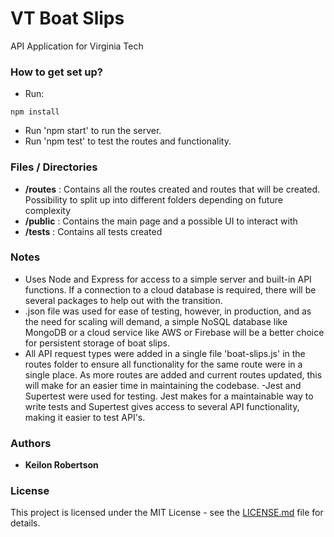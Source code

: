 # VT Boat Slips

API Application for Virginia Tech <br />

### How to get set up?

- Run:

```
npm install
```

- Run 'npm start' to run the server.
- Run 'npm test' to test the routes and functionality.

### Files / Directories

- **/routes** : Contains all the routes created and routes that will be created. Possibility to split up into different folders depending on future complexity
- **/public** : Contains the main page and a possible UI to interact with
- **/tests** : Contains all tests created

### Notes

- Uses Node and Express for access to a simple server and built-in API functions. If a connection to a cloud database is required, there will be several packages to help out with the transition.
- .json file was used for ease of testing, however, in production, and as the need for scaling will demand, a simple NoSQL database like MongoDB or a cloud service like AWS or Firebase will be a better choice for persistent storage of boat slips.
- All API request types were added in a single file 'boat-slips.js' in the routes folder to ensure all functionality for the same route were in a single place. As more routes are added and current routes updated, this will make for an easier time in maintaining the codebase.
  -Jest and Supertest were used for testing. Jest makes for a maintainable way to write tests and Supertest gives access to several API functionality, making it easier to test API's.

### Authors

- **Keilon Robertson**

### License

This project is licensed under the MIT License - see the [LICENSE.md](LICENSE.md) file for details.
